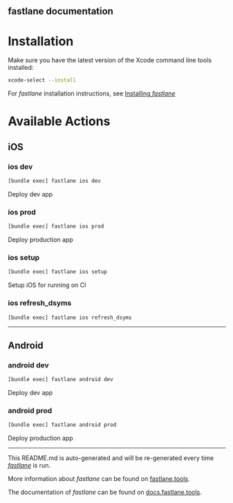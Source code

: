 fastlane documentation
----

# Installation

Make sure you have the latest version of the Xcode command line tools installed:

```sh
xcode-select --install
```

For _fastlane_ installation instructions, see [Installing _fastlane_](https://docs.fastlane.tools/#installing-fastlane)

# Available Actions

## iOS

### ios dev

```sh
[bundle exec] fastlane ios dev
```

Deploy dev app

### ios prod

```sh
[bundle exec] fastlane ios prod
```

Deploy production app

### ios setup

```sh
[bundle exec] fastlane ios setup
```

Setup iOS for running on CI

### ios refresh_dsyms

```sh
[bundle exec] fastlane ios refresh_dsyms
```



----


## Android

### android dev

```sh
[bundle exec] fastlane android dev
```

Deploy dev app

### android prod

```sh
[bundle exec] fastlane android prod
```

Deploy production app

----

This README.md is auto-generated and will be re-generated every time [_fastlane_](https://fastlane.tools) is run.

More information about _fastlane_ can be found on [fastlane.tools](https://fastlane.tools).

The documentation of _fastlane_ can be found on [docs.fastlane.tools](https://docs.fastlane.tools).

